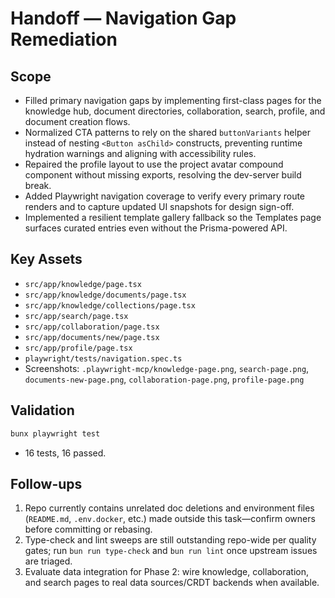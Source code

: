 # Handoff — Navigation Gap Remediation

## Scope
- Filled primary navigation gaps by implementing first-class pages for the knowledge hub, document directories, collaboration, search, profile, and document creation flows.
- Normalized CTA patterns to rely on the shared `buttonVariants` helper instead of nesting `<Button asChild>` constructs, preventing runtime hydration warnings and aligning with accessibility rules.
- Repaired the profile layout to use the project avatar compound component without missing exports, resolving the dev-server build break.
- Added Playwright navigation coverage to verify every primary route renders and to capture updated UI snapshots for design sign-off.
- Implemented a resilient template gallery fallback so the Templates page surfaces curated entries even without the Prisma-powered API.

## Key Assets
- `src/app/knowledge/page.tsx`
- `src/app/knowledge/documents/page.tsx`
- `src/app/knowledge/collections/page.tsx`
- `src/app/search/page.tsx`
- `src/app/collaboration/page.tsx`
- `src/app/documents/new/page.tsx`
- `src/app/profile/page.tsx`
- `playwright/tests/navigation.spec.ts`
- Screenshots: `.playwright-mcp/knowledge-page.png`, `search-page.png`, `documents-new-page.png`, `collaboration-page.png`, `profile-page.png`

## Validation
```bash
bunx playwright test
```
- 16 tests, 16 passed.

## Follow-ups
1. Repo currently contains unrelated doc deletions and environment files (`README.md`, `.env.docker`, etc.) made outside this task—confirm owners before committing or rebasing.
2. Type-check and lint sweeps are still outstanding repo-wide per quality gates; run `bun run type-check` and `bun run lint` once upstream issues are triaged.
3. Evaluate data integration for Phase 2: wire knowledge, collaboration, and search pages to real data sources/CRDT backends when available.
